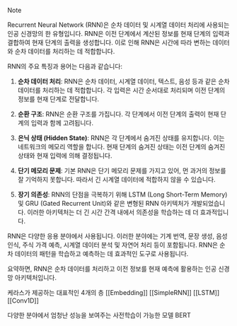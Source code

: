 

> [!NOTE] 
> Recurrent Neural Network (RNN)은 순차 데이터 및 시계열 데이터 처리에 사용되는 인공 신경망의 한 유형입니다. 
> RNN은 이전 단계에서 계산된 정보를 현재 단계의 입력과 결합하여 현재 단계의 출력을 생성합니다. 이로 인해 RNN은 시간에 따라 변하는 데이터와 순차 데이터를 처리하는 데 적합합니다.

RNN의 주요 특징과 용어는 다음과 같습니다:

1. **순차 데이터 처리**: RNN은 순차 데이터, 시계열 데이터, 텍스트, 음성 등과 같은 순차 데이터를 처리하는 데 적합합니다. 각 입력은 시간 순서대로 처리되며 이전 단계의 정보를 현재 단계로 전달합니다.

2. **순환 구조**: RNN은 순환 구조를 가집니다. 각 단계에서 이전 단계의 출력이 현재 단계의 입력과 함께 고려됩니다.

3. **은닉 상태 (Hidden State)**: RNN은 각 단계에서 숨겨진 상태를 유지합니다. 이는 네트워크의 메모리 역할을 합니다. 현재 단계의 숨겨진 상태는 이전 단계의 숨겨진 상태와 현재 입력에 의해 결정됩니다.

4. **단기 메모리 문제**: 기본 RNN은 단기 메모리 문제를 가지고 있어, 먼 과거의 정보를 잘 기억하지 못합니다. 따라서 긴 시계열 데이터에 적합하지 않을 수 있습니다.

5. **장기 의존성**: RNN의 단점을 극복하기 위해 LSTM (Long Short-Term Memory) 및 GRU (Gated Recurrent Unit)와 같은 변형된 RNN 아키텍처가 개발되었습니다. 이러한 아키텍처는 더 긴 시간 간격 내에서 의존성을 학습하는 데 더 효과적입니다.

RNN은 다양한 응용 분야에서 사용됩니다. 이러한 분야에는 기계 번역, 문장 생성, 음성 인식, 주식 가격 예측, 시계열 데이터 분석 및 자연어 처리 등이 포함됩니다. RNN은 순차 데이터의 패턴을 학습하고 예측하는 데 효과적인 도구로 사용됩니다.

요약하면, RNN은 순차 데이터를 처리하고 이전 정보를 현재 예측에 활용하는 인공 신경망 아키텍처입니다.

케라스가 제공하는 대표적인 4개의 층
[[Embedding]]
[[SimpleRNN]]
[[LSTM]]
[[Conv1D]]

다양한 분야에서 엄청난 성능을 보여주는 사전학습이 가능한 모델 BERT

